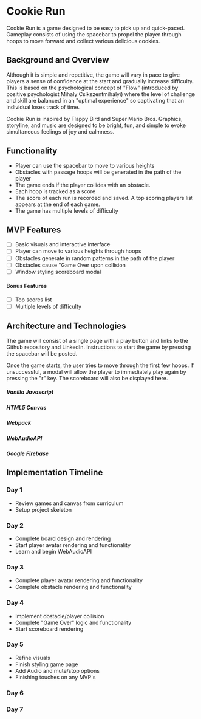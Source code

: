 # Cookie Run

Cookie Run is a game designed to be easy to pick up and quick-paced. Gameplay consists of using the spacebar to propel the player through hoops to move forward and collect various delicious cookies. 

## Background and Overview

Although it is simple and repetitive, the game will vary in pace to give players a sense of confidence at the start and gradually increase difficulty. This is based on the psychological concept of "Flow" (introduced by positive psychologist Mihaly Csíkszentmihályi) where the level of challenge and skill are balanced in an "optimal experience" so captivating that an individual loses track of time. 

Cookie Run is inspired by Flappy Bird and Super Mario Bros. Graphics, storyline, and music are designed to be bright, fun, and simple to evoke simultaneous feelings of joy and calmness. 

## Functionality

   - Player can use the spacebar to move to various heights
   - Obstacles with passage hoops will be generated in the path of the player
   - The game ends if the player collides with an obstacle. 
   - Each hoop is tracked as a score
   - The score of each run is recorded and saved. A top scoring players list appears at the end of each game. 
   - The game has multiple levels of difficulty

## MVP Features

   - [ ] Basic visuals and interactive interface
   - [ ] Player can move to various heights through hoops
   - [ ] Obstacles generate in random patterns in the path of the player 
   - [ ] Obstacles cause "Game Over upon collision 
   - [ ] Window styling scoreboard modal
   
#### Bonus Features
   - [ ] Top scores list 
   - [ ] Multiple levels of difficulty

## Architecture and Technologies
  
  The game will consist of a single page with a play button and links to the Github repository and LinkedIn. Instructions to start the game by pressing the spacebar will be posted. 

  Once the game starts, the user tries to move through the first few hoops. If unsuccessful, a modal will allow the player to immediately play again by pressing the "r" key. The scoreboard will also be displayed here. 

  ##### Vanilla Javascript
  ##### HTML5 Canvas
  ##### Webpack
  ##### WebAudioAPI 
  ##### Google Firebase

## Implementation Timeline

### Day 1 
  - Review games and canvas from curriculum
  - Setup project skeleton
  
### Day 2
  - Complete board design and rendering
  - Start player avatar rendering and functionality
  - Learn and begin WebAudioAPI


### Day 3
  - Complete player avatar rendering and functionality
  - Complete obstacle rendering and functionality
  

### Day 4
  - Implement obstacle/player collision
  - Complete "Game Over" logic and functionality
  - Start scoreboard rendering


### Day 5
  - Refine visuals
  - Finish styling game page
  - Add Audio and mute/stop options
  - Finishing touches on any MVP's

### Day 6

### Day 7